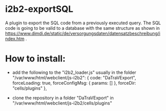 # i2b2-exportSQL
A plugin to export the SQL code from a previously executed query. The SQL code is going to be valid to a database with the same structure as shown in https://www.dimdi.de/static/de/versorgungsdaten/datensatzbeschreibung/index.htm .

# How to install:
- add the following to the "i2b2_loader.js" usually in the folder "/var/www/html/webclient/js-i2b2":
  { code: "DaTraVExport",
    forceLoading: true,
    forceConfigMsg: { params: [] },
    forceDir: "cells/plugins"
  },

- clone the repository in a folder "DaTraVExport" in "/var/www/html/webclient/js-i2b2/cells/plugins"
